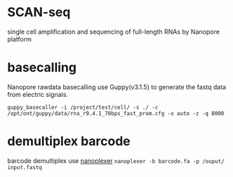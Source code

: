 # SCAN-seq
single cell amplification and sequencing of full-length RNAs by Nanopore platform

# basecalling
Nanopore rawdata basecalling use Guppy(v3.1.5) to generate the fastq data from electric signals.

```guppy_basecaller -i /project/test/cell/ -s ./ -c /opt/ont/guppy/data/rna_r9.4.1_70bps_fast_prom.cfg -x auto -z -q 8000```

# demultiplex barcode
barcode demultiplex use [nanoplexer](https://github.com/hanyue36/nanoplexer)
```nanoplexer -b barcode.fa -p /ouput/ input.fastq ```
